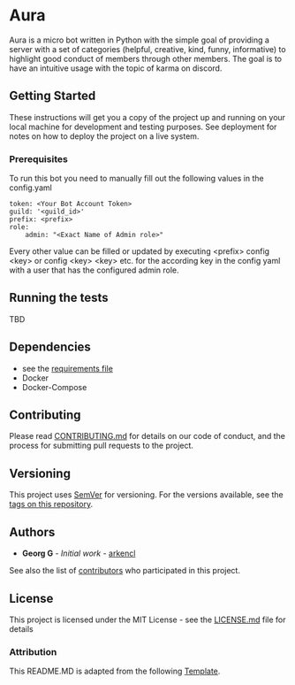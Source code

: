 #  Aura

Aura is a micro bot written in Python with the simple goal of providing a server
with a set of categories (helpful, creative, kind, funny, informative) to highlight 
good conduct of members through other members. The goal is to have an intuitive usage with
the topic of karma on discord.  

## Getting Started

These instructions will get you a copy of the project up and running on your local machine for development and testing purposes. See deployment for notes on how to deploy the project on a live system.

### Prerequisites

To run this bot you need to manually fill out the following values in the config.yaml

```
token: <Your Bot Account Token>
guild: '<guild_id>'
prefix: <prefix>
role:
    admin: "<Exact Name of Admin role>"
```

Every other value can be filled or updated by executing \<prefix> 
config \<key> or config \<key> \<key> etc. for the
according key in the config yaml with a user that has the configured admin role.

## Running the tests

TBD

## Dependencies

* see the [requirements file](requirements.txt)
* Docker
* Docker-Compose

## Contributing

Please read [CONTRIBUTING.md](https://gist.github.com/PurpleBooth/b24679402957c63ec426) for details on our code of conduct, and the process for submitting pull requests to the project.

## Versioning

This project uses [SemVer](http://semver.org/) for versioning. For the versions available, see the [tags on this repository](https://github.com/arkencl/aura/tags/). 

## Authors

* **Georg G** - *Initial work* - [arkencl](https://github.com/arkencl)

See also the list of [contributors](https://github.com/arkencl/aura/graphs/contributors) who participated in this project.

## License

This project is licensed under the MIT License - see the [LICENSE.md](LICENSE.md) file for details

### Attribution

This README.MD is adapted from the following [Template][template].

[template]: https://gist.github.com/PurpleBooth/109311bb0361f32d87a2